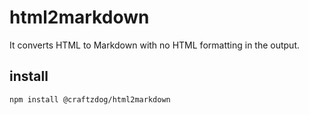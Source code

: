 html2markdown
===============

It converts HTML to Markdown with no HTML formatting in the output.

## install

```sh
npm install @craftzdog/html2markdown
```


